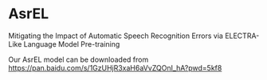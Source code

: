 # AsrEL
Mitigating the Impact of Automatic Speech Recognition Errors via ELECTRA-Like Language Model Pre-training

Our AsrEL model can be downloaded from https://pan.baidu.com/s/1GzUHjR3xaH6aVvZQOnI_hA?pwd=5kf8
